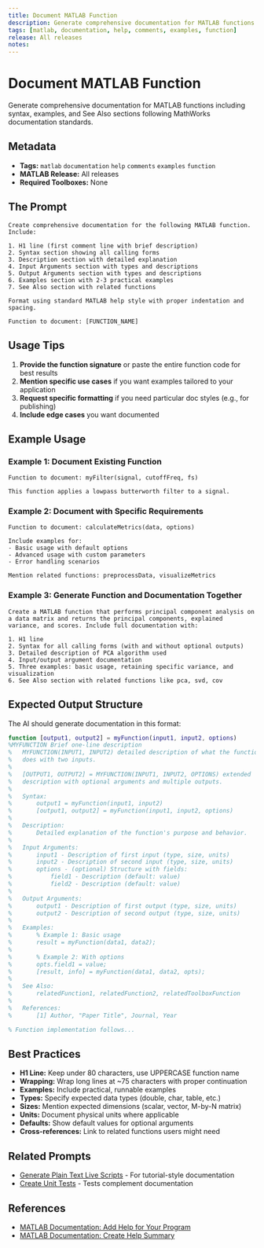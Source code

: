 ```yaml
---
title: Document MATLAB Function
description: Generate comprehensive documentation for MATLAB functions following MathWorks standards
tags: [matlab, documentation, help, comments, examples, function]
release: All releases
notes:
---
```


# Document MATLAB Function

Generate comprehensive documentation for MATLAB functions including syntax, examples, and See Also sections following MathWorks documentation standards.

## Metadata

- **Tags:** `matlab` `documentation` `help` `comments` `examples` `function`
- **MATLAB Release:** All releases
- **Required Toolboxes:** None

## The Prompt

```text
Create comprehensive documentation for the following MATLAB function. Include:

1. H1 line (first comment line with brief description)
2. Syntax section showing all calling forms
3. Description section with detailed explanation
4. Input Arguments section with types and descriptions
5. Output Arguments section with types and descriptions
6. Examples section with 2-3 practical examples
7. See Also section with related functions

Format using standard MATLAB help style with proper indentation and spacing.

Function to document: [FUNCTION_NAME]
```

## Usage Tips

1. **Provide the function signature** or paste the entire function code for best results
2. **Mention specific use cases** if you want examples tailored to your application
3. **Request specific formatting** if you need particular doc styles (e.g., for publishing)
4. **Include edge cases** you want documented

## Example Usage

### Example 1: Document Existing Function

```
Function to document: myFilter(signal, cutoffFreq, fs)

This function applies a lowpass butterworth filter to a signal.
```

### Example 2: Document with Specific Requirements

```
Function to document: calculateMetrics(data, options)

Include examples for:
- Basic usage with default options
- Advanced usage with custom parameters
- Error handling scenarios

Mention related functions: preprocessData, visualizeMetrics
```

### Example 3: Generate Function and Documentation Together

```
Create a MATLAB function that performs principal component analysis on a data matrix and returns the principal components, explained variance, and scores. Include full documentation with:

1. H1 line
2. Syntax for all calling forms (with and without optional outputs)
3. Detailed description of PCA algorithm used
4. Input/output argument documentation
5. Three examples: basic usage, retaining specific variance, and visualization
6. See Also section with related functions like pca, svd, cov
```

## Expected Output Structure

The AI should generate documentation in this format:

```matlab
function [output1, output2] = myFunction(input1, input2, options)
%MYFUNCTION Brief one-line description
%   MYFUNCTION(INPUT1, INPUT2) detailed description of what the function
%   does with two inputs.
%
%   [OUTPUT1, OUTPUT2] = MYFUNCTION(INPUT1, INPUT2, OPTIONS) extended
%   description with optional arguments and multiple outputs.
%
%   Syntax:
%       output1 = myFunction(input1, input2)
%       [output1, output2] = myFunction(input1, input2, options)
%
%   Description:
%       Detailed explanation of the function's purpose and behavior.
%
%   Input Arguments:
%       input1 - Description of first input (type, size, units)
%       input2 - Description of second input (type, size, units)
%       options - (optional) Structure with fields:
%           field1 - Description (default: value)
%           field2 - Description (default: value)
%
%   Output Arguments:
%       output1 - Description of first output (type, size, units)
%       output2 - Description of second output (type, size, units)
%
%   Examples:
%       % Example 1: Basic usage
%       result = myFunction(data1, data2);
%
%       % Example 2: With options
%       opts.field1 = value;
%       [result, info] = myFunction(data1, data2, opts);
%
%   See Also:
%       relatedFunction1, relatedFunction2, relatedToolboxFunction
%
%   References:
%       [1] Author, "Paper Title", Journal, Year

% Function implementation follows...
```

## Best Practices

- **H1 Line:** Keep under 80 characters, use UPPERCASE function name
- **Wrapping:** Wrap long lines at ~75 characters with proper continuation
- **Examples:** Include practical, runnable examples
- **Types:** Specify expected data types (double, char, table, etc.)
- **Sizes:** Mention expected dimensions (scalar, vector, M-by-N matrix)
- **Units:** Document physical units where applicable
- **Defaults:** Show default values for optional arguments
- **Cross-references:** Link to related functions users might need

## Related Prompts

- [Generate Plain Text Live Scripts](generate-plain-text-live-script.md) - For tutorial-style documentation
- [Create Unit Tests](../programming/create-unit-tests.md) - Tests complement documentation

## References

- [MATLAB Documentation: Add Help for Your Program](https://www.mathworks.com/help/matlab/matlab_prog/add-help-for-your-program.html)
- [MATLAB Documentation: Create Help Summary](https://www.mathworks.com/help/matlab/matlab_prog/create-help-summary-files-contents-m.html)